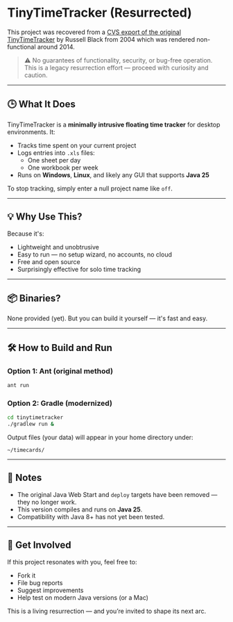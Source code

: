 # TinyTimeTracker (Resurrected)

This project was recovered from a [CVS export of the original TinyTimeTracker](https://sourceforge.net/projects/tinytimetracker/) by Russell Black from 2004 which was rendered non-functional around 2014.

> ⚠️ No guarantees of functionality, security, or bug-free operation. This is a legacy resurrection effort — proceed with curiosity and caution.

---

## 🕒 What It Does

TinyTimeTracker is a **minimally intrusive floating time tracker** for desktop environments. It:

- Tracks time spent on your current project
- Logs entries into `.xls` files:
  - One sheet per day
  - One workbook per week
- Runs on **Windows**, **Linux**, and likely any GUI that supports **Java 25**

To stop tracking, simply enter a null project name like `off`.

---

## 💡 Why Use This?

Because it's:

- Lightweight and unobtrusive
- Easy to run — no setup wizard, no accounts, no cloud
- Free and open source
- Surprisingly effective for solo time tracking

---

## 📦 Binaries?

None provided (yet). But you can build it yourself — it's fast and easy.

---

## 🛠️ How to Build and Run

### Option 1: Ant (original method)

```bash
ant run
```

### Option 2: Gradle (modernized)

```bash
cd tinytimetracker
./gradlew run &
```

Output files (your data) will appear in your home directory under:

```
~/timecards/
```

---

## 🧹 Notes

- The original Java Web Start and `deploy` targets have been removed — they no longer work.
- This version compiles and runs on **Java 25**.
- Compatibility with Java 8+ has not yet been tested.

---

## 🤝 Get Involved

If this project resonates with you, feel free to:

- Fork it
- File bug reports
- Suggest improvements
- Help test on modern Java versions (or a Mac)

This is a living resurrection — and you’re invited to shape its next arc.

